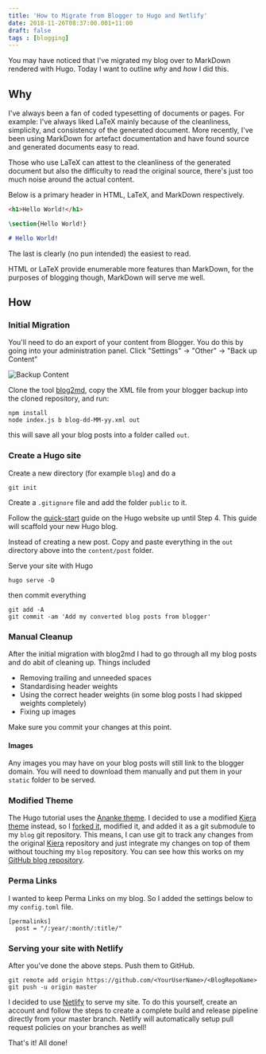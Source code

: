 ```yaml
---
title: 'How to Migrate from Blogger to Hugo and Netlify'
date: 2018-11-26T08:37:00.001+11:00
draft: false
tags : [blogging]
---
```


You may have noticed that I've migrated my blog over to MarkDown rendered with Hugo. Today I want to outline _why_ and _how_ I did this. 

## Why
I've always been a fan of coded typesetting of documents or pages. For example: I've always liked LaTeX mainly because of the cleanliness, simplicity, and consistency of the generated document. More recently, I've been using MarkDown for artefact documentation and have found source and generated documents easy to read. 

Those who use LaTeX can attest to the cleanliness of the generated document but also the difficulty to read the original source, there's just too much noise around the actual content.

Below is a primary header in HTML, LaTeX, and MarkDown respectively. 

```HTML
<h1>Hello World!</h1>
```

```latex
\section{Hello World!}
```

```MarkDown
# Hello World!
```

The last is clearly (no pun intended) the easiest to read.

HTML or LaTeX provide enumerable more features than MarkDown, for the purposes of blogging though, MarkDown will serve me well. 

## How
### Initial Migration
You'll need to do an export of your content from Blogger. You do this by going into your administration panel. Click "Settings" -> "Other" -> "Back up Content"

![Backup Content](/images/blogger_backup_content.gif "Logo Title Text 1")

Clone the tool [blog2md](https://github.com/palaniraja/blog2md), copy the XML file from your blogger backup into the cloned repository, and run:
```
npm install
node index.js b blog-dd-MM-yy.xml out
```

this will save all your blog posts into a folder called `out`.

### Create a Hugo site
Create a new directory (for example `blog`) and do a

```
git init
```

Create a `.gitignore` file and add the folder `public` to it.

Follow the [quick-start](https://gohugo.io/getting-started/quick-start/) guide on the Hugo website up until Step 4. This guide will scaffold your new Hugo blog.

Instead of creating a new post. Copy and paste everything in the `out` directory above into the `content/post` folder.

Serve your site with Hugo

```
hugo serve -D
```

then commit everything

```git
git add -A
git commit -am 'Add my converted blog posts from blogger'
```

### Manual Cleanup
After the initial migration with blog2md I had to go through all my blog posts and do abit of cleaning up. Things included

- Removing trailing and unneeded spaces
- Standardising header weights
- Using the correct header weights (in some blog posts I had skipped weights completely)
- Fixing up images

Make sure you commit your changes at this point.
#### Images
Any images you may have on your blog posts will still link to the blogger domain. You will need to download them manually and put them in your `static` folder to be served.

### Modified Theme
The Hugo tutorial uses the [Ananke theme](https://github.com/budparr/gohugo-theme-ananke). I decided to use a modified [Kiera theme](https://github.com/avianto/hugo-kiera) instead, so I [forked it](https://github.com/RaphHaddad/hugo-kiera), modified it, and added it as a git submodule to my `blog` git repository. This means, I can use git to track any changes from the original [Kiera](https://github.com/avianto/hugo-kiera) repository and just integrate my changes on top of them without touching my `blog` repository. You can see how this works on my [GitHub blog repository](https://github.com/RaphHaddad/blog/tree/master/themes).

### Perma Links
I wanted to keep Perma Links on my blog. So I added the settings below to my `config.toml` file.
```
[permalinks]
  post = "/:year/:month/:title/"
```

### Serving your site with Netlify
After you've done the above steps. Push them to GitHub.

```
git remote add origin https://github.com/<YourUserName>/<BlogRepoName>
git push -u origin master
```

I decided to use [Netlify](https://www.netlify.com/) to serve my site. To do this yourself, create an account and follow the steps to create a complete build and release pipeline directly from your master branch. Netlify will automatically setup pull request policies on your branches as well! 

That's it! All done!
